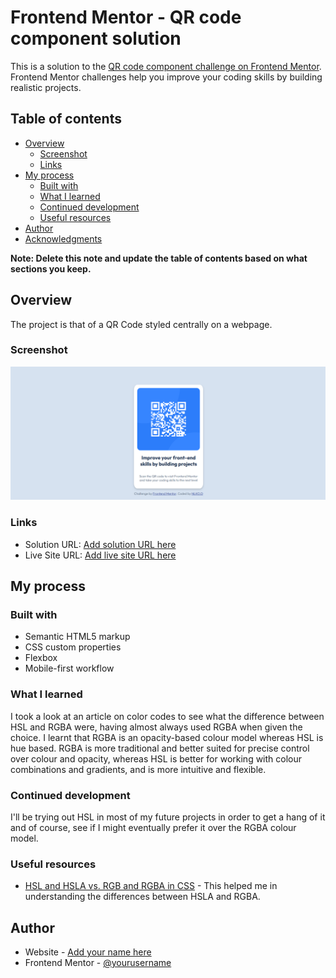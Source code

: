# Frontend Mentor - QR code component solution

This is a solution to the [QR code component challenge on Frontend Mentor](https://www.frontendmentor.io/challenges/qr-code-component-iux_sIO_H). Frontend Mentor challenges help you improve your coding skills by building realistic projects. 

## Table of contents

- [Overview](#overview)
  - [Screenshot](#screenshot)
  - [Links](#links)
- [My process](#my-process)
  - [Built with](#built-with)
  - [What I learned](#what-i-learned)
  - [Continued development](#continued-development)
  - [Useful resources](#useful-resources)
- [Author](#author)
- [Acknowledgments](#acknowledgments)

**Note: Delete this note and update the table of contents based on what sections you keep.**

## Overview
The project is that of a QR Code styled centrally on a webpage.

### Screenshot

![](./images/screenshot.png)

### Links

- Solution URL: [Add solution URL here](https://your-solution-url.com)
- Live Site URL: [Add live site URL here](https://your-live-site-url.com)

## My process

### Built with

- Semantic HTML5 markup
- CSS custom properties
- Flexbox
- Mobile-first workflow

### What I learned

I took a look at an article on color codes to see what the difference between HSL and RGBA were, having almost always used RGBA when given the choice. I learnt that RGBA is an opacity-based colour model whereas HSL is hue based. RGBA is more traditional and better suited for precise control over colour and opacity, whereas HSL is better for working with colour combinations and gradients, and is more intuitive and flexible.

### Continued development

I'll be trying out HSL in most of my future projects in order to get a hang of it and of course, see if I might eventually prefer it over the RGBA colour model.

### Useful resources

- [HSL and HSLA vs. RGB and RGBA in CSS](https://www.blog.logrocket.com/hsl-hsla-vs-rgb-rgba-css/) - This helped me in understanding the differences between HSLA and RGBA.

## Author

- Website - [Add your name here](https://www.your-site.com)
- Frontend Mentor - [@yourusername](https://www.frontendmentor.io/profile/yourusername)